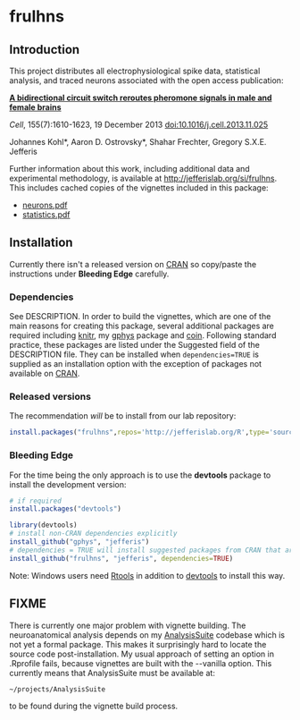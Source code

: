 # frulhns
## Introduction
This project distributes all electrophysiological spike data, statistical analysis,
and traced neurons associated with the open access publication:

**[A bidirectional circuit switch reroutes pheromone signals in male and female brains](http://dx.doi.org/10.1016/j.cell.2013.11.025)**

_Cell_, 155(7):1610-1623, 19 December 2013 [doi:10.1016/j.cell.2013.11.025](http://dx.doi.org/10.1016/j.cell.2013.11.025)

Johannes Kohl\*, Aaron D. Ostrovsky\*, Shahar Frechter, Gregory S.X.E. Jefferis

Further information about this work, including additional data and experimental methodology, is available at http://jefferislab.org/si/frulhns. This includes cached copies of the vignettes included in this package:

  * [neurons.pdf](http://jefferislab.org/si/frulhns/neurons.pdf)
  * [statistics.pdf](http://jefferislab.org/si/frulhns/statistics.pdf)

## Installation
Currently there isn't a released version on [CRAN](http://cran.r-project.org/) so copy/paste the instructions under **Bleeding Edge** carefully.

### Dependencies
See DESCRIPTION. In order to build the vignettes, which are one of the main reasons 
for creating this package, several additional packages are required including 
[knitr](http://yihui.name/knitr/), my [gphys](https://github.com/jefferis/gphys) 
package and [coin](http://cran.r-project.org/package=coin). Following standard practice, 
these packages are listed under the Suggested field of the DESCRIPTION file. 
They can be installed when `dependencies=TRUE` is supplied as an installation 
option with the exception of packages not available on [CRAN](http://cran.r-project.org/).

### Released versions
The recommendation _will_ be to install from our lab repository:

```r
install.packages("frulhns",repos='http://jefferislab.org/R',type='source')
```

### Bleeding Edge
For the time being the only approach is to use the **devtools** package to install the development version:

```r
# if required
install.packages("devtools")

library(devtools)
# install non-CRAN dependencies explicitly
install_github("gphys", "jefferis")
# dependencies = TRUE will install suggested packages from CRAN that are required for the vignettes.
install_github("frulhns", "jefferis", dependencies=TRUE)
```

Note: Windows users need [Rtools](http://www.murdoch-sutherland.com/Rtools/) in addition to 
[devtools](http://CRAN.R-project.org/package=devtools) to install this way.

## FIXME
There is currently one major problem with vignette building. The neuroanatomical 
analysis depends on my [AnalysisSuite](https://github.com/jefferis/AnalysisSuite) 
codebase which is not yet a formal package. This makes it surprisingly hard to
locate the source code post-installation. My usual approach of setting an option 
in .Rprofile fails, because vignettes are built with the --vanilla option.
This currently means that AnalysisSuite must be available at:

    ~/projects/AnalysisSuite

to be found during the vignette build process.
